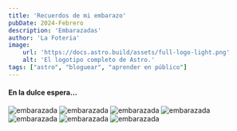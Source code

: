 ```yaml
---
title: 'Recuerdos de mi embarazo'
pubDate: 2024-Febrero
description: 'Embarazadas'
author: 'La Foteria'
image:
    url: 'https://docs.astro.build/assets/full-logo-light.png'
    alt: 'El logotipo completo de Astro.'
tags: ["astro", "bloguear", "aprender en público"]
---
```




#### En la dulce espera...

![embarazada][path]
![embarazada][path2]
![embarazada][path3]
![embarazada][path4]
![embarazada][path5]
![embarazada][path6]
![embarazada][path7]

[path]: ../../../assets/embarazada/01.jpg
[path2]: ../../../assets/embarazada/02.JPG
[path3]: ../../../assets/embarazada/03.JPG
[path4]: ../../../assets/embarazada/04.JPG
[path5]: ../../../assets/embarazada/05.JPG
[path6]: ../../../assets/embarazada/06.JPG
[path7]: ../../../assets/embarazada/07.JPG

